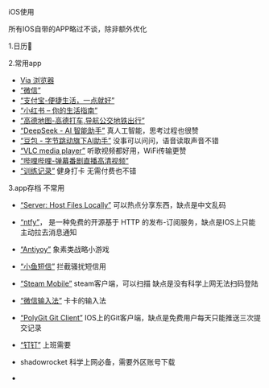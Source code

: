 iOS使用

所有IOS自带的APP略过不谈，除非额外优化

1.日历📅



2.常用app

- [Via 浏览器](https://apps.apple.com/cn/app/via-浏览器/id1639085829)
- [“微信”](https://apps.apple.com/cn/app/微信/id414478124)
- [“支付宝-便捷生活，一点就好”](https://apps.apple.com/cn/app/支付宝-便捷生活-一点就好/id333206289)
- [“小红书 – 你的生活指南”](https://apps.apple.com/cn/app/小红书-你的生活指南/id741292507)
- [“高德地图-高德打车,导航公交地铁出行”](https://apps.apple.com/cn/app/高德地图-高德打车-导航公交地铁出行/id461703208)
- [“DeepSeek - AI 智能助手”](https://apps.apple.com/cn/app/deepseek-ai-智能助手/id6737597349) 真人工智能，思考过程也很赞
- [“豆包 - 字节跳动旗下AI助手”](https://apps.apple.com/cn/app/豆包-字节跳动旗下ai助手/id6459478672) 没事可以问问，语音读取声音不错
- [“VLC media player”](https://apps.apple.com/cn/app/vlc-media-player/id650377962) 听歌视频都好用，WiFi传输更赞
- [“哔哩哔哩-弹幕番剧直播高清视频”](https://apps.apple.com/cn/app/哔哩哔哩-弹幕番剧直播高清视频/id736536022)
- [“训练记录”](https://apps.apple.com/cn/app/训练记录/id1556189168) 健身打卡 无需付费也不错

3.app存档 不常用

- [“Server: Host Files Locally”](https://apps.apple.com/cn/app/server-host-files-locally/id1668447062) 可以热点分享东西，缺点是中文乱码 
	
- [“ntfy”](https://apps.apple.com/cn/app/ntfy/id1625396347)， 是一种免费的开源基于 HTTP 的发布-订阅服务，缺点是IOS上只能主动拉去消息通知
- [“Antiyoy”](https://apps.apple.com/cn/app/antiyoy/id1415296141) 象素类战略小游戏
- [“小鱼短信”](https://apps.apple.com/cn/app/小鱼短信/id1515035333) 拦截骚扰短信用
- [“Steam Mobile”](https://apps.apple.com/cn/app/steam-mobile/id495369748) steam客户端，可以扫描 缺点是没有科学上网无法扫码登陆
- [“微信输入法”](https://apps.apple.com/cn/app/微信输入法/id1618175312) 卡卡的输入法
- [“PolyGit Git Client”](https://apps.apple.com/cn/app/polygit-git-client/id1508942822) IOS上的Git客户端，缺点是免费用户每天只能推送三次提交记录
- [“钉钉”](https://apps.apple.com/cn/app/钉钉/id930368978) 上班需要
- shadowrocket 科学上网必备，需要外区账号下载
- 
